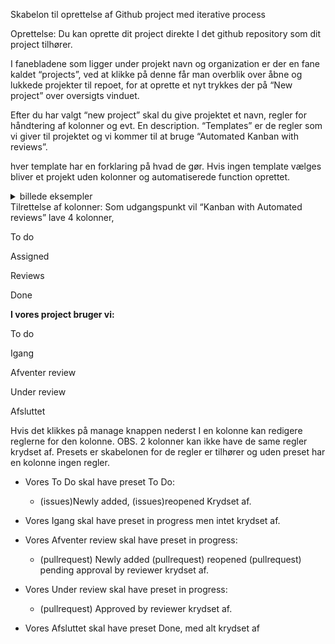 Skabelon til oprettelse af Github project med iterative process

Oprettelse:
Du kan oprette dit project direkte I det github repository som dit project tilhører.

I fanebladene som ligger under projekt navn og organization er der en fane kaldet “projects”,
ved at klikke på denne får man overblik over åbne og lukkede projekter til repoet, for at oprette et nyt trykkes der på “New project” over oversigts vinduet.

Efter du har valgt “new project” skal du give projektet et navn, regler for håndtering af kolonner og evt. En description. “Templates” er de regler som vi giver til projektet og vi kommer til at bruge “Automated Kanban with reviews”.

hver template har en forklaring på hvad de gør.
Hvis ingen template vælges bliver et projekt uden kolonner og automatiserede function oprettet.

<details>
<summary> billede eksempler</summary>
</details>
Tilrettelse af kolonner:
Som udgangspunkt vil “Kanban with Automated reviews” lave 4 kolonner,

To do

Assigned 

Reviews 

Done


**I vores project bruger vi:**

To do

Igang

Afventer review

Under review

Afsluttet

Hvis det klikkes på manage knappen nederst I en kolonne kan redigere reglerne for den kolonne. 
OBS. 2 kolonner kan ikke have de same regler krydset af.
Presets er skabelonen for de regler er tilhører og uden preset har en kolonne ingen regler.

* Vores To Do skal have preset  To Do:
  -	(issues)Newly added,	(issues)reopened
Krydset af.

* Vores Igang skal have preset in progress men intet krydset af.

* Vores Afventer review skal have preset in progress:
  - (pullrequest) Newly added 	(pullrequest)  reopened		(pullrequest)  pending approval by reviewer krydset af.


* Vores Under review skal have preset in progress:
  - (pullrequest)  Approved by reviewer krydset af.

* Vores Afsluttet skal have preset Done, med alt krydset af
